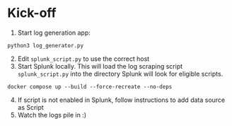 # Kick-off
1. Start log generation app:
```
python3 log_generator.py
```
2. Edit `splunk_script.py` to use the correct host
3. Start Splunk locally. This will load the log scraping script `splunk_script.py` into the directory Splunk will look for eligible scripts.
```
docker compose up --build --force-recreate --no-deps
```
4. If script is not enabled in Splunk, follow instructions to add data source as Script
5. Watch the logs pile in :)

